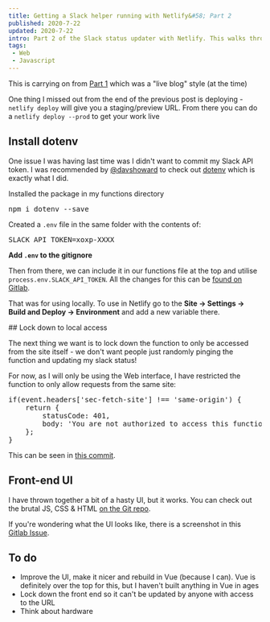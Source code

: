 ```yaml
---
title: Getting a Slack helper running with Netlify&#58; Part 2
published: 2020-7-22
updated: 2020-7-22
intro: Part 2 of the Slack status updater with Netlify. This walks through using dotenv and locking the function down to "local" use. There is also a crude UI that has been made
tags:
 - Web
 - Javascript
---
```


<div class="info">This is carrying on from <a href="https://www.mikestreety.co.uk/blog/live-blog-getting-a-slack-helper-running-with-netlify">Part 1</a> which was a "live blog" style (at the time)</div>

One thing I missed out from the end of the previous post is deploying - `netlify deploy` will give you a staging/preview URL. From there you can do a `netlify deploy --prod` to get your work live

## Install dotenv

One issue I was having last time was I didn't want to commit my Slack API token. I was recommended by [@davshoward](https://twitter.com/davshoward/status/1285313410499059715) to check out [dotenv](https://www.npmjs.com/package/dotenv) which is exactly what I did.

Installed the package in my functions directory 

<pre class="language-bash">npm i dotenv --save</pre>

Created a `.env` file in the same folder with the contents of:

<pre class="language-bash">SLACK_API_TOKEN=xoxp-XXXX</pre>

**Add `.env` to the gitignore**

Then from there, we can include it in our functions file at the top and utilise `process.env.SLACK_API_TOKEN`. All the changes for this can be [found on Gitlab](https://gitlab.com/mikestreety/sitrep/-/commit/538c1d73a4fae3226fa3ec29927f59db732f974b).

That was for using locally. To use in Netlify go to the **Site -> Settings ->  Build and Deploy -> Environment** and add a new variable there.

## Lock down to local access

The next thing we want is to lock down the function to only be accessed from the site itself - we don't want people just randomly pinging the function and updating my slack status!

For now, as I will only be using the Web interface, I have restricted the function to only allow requests from the same site:

<pre class="language-js">if(event.headers['sec-fetch-site'] !== 'same-origin') {
	return {
		statusCode: 401,
		body: 'You are not authorized to access this function'
	};
}</pre>

This can be seen in [this commit](https://gitlab.com/mikestreety/sitrep/-/commit/832d4e49e551440498e497ddb37fbf075a6a813a).

## Front-end UI

I have thrown together a bit of a hasty UI, but it works. You can check out the brutal JS, CSS & HTML [on the Git repo](https://gitlab.com/mikestreety/sitrep/-/commit/fd4afa10120e54a2eaf0059987dcb74609dc6259).

If you're wondering what the UI looks like, there is a screenshot in this [Gitlab Issue](https://gitlab.com/mikestreety/sitrep/-/issues/1).

## To do

- Improve the UI, make it nicer and rebuild in Vue (because I can). Vue is definitely over the top for this, but I haven't built anything in Vue in ages
- Lock down the front end so it can't be updated by anyone with access to the URL
- Think about hardware
